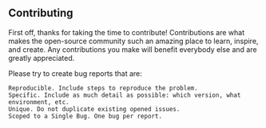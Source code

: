 ## Contributing

First off, thanks for taking the time to contribute! Contributions are what makes the open-source community such an amazing place to learn, inspire, and create. Any contributions you make will benefit everybody else and are greatly appreciated.

Please try to create bug reports that are:

    Reproducible. Include steps to reproduce the problem.
    Specific. Include as much detail as possible: which version, what environment, etc.
    Unique. Do not duplicate existing opened issues.
    Scoped to a Single Bug. One bug per report.
